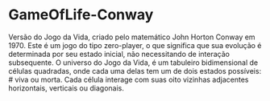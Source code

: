 # GameOfLife-Conway

Versão do Jogo da Vida, criado pelo matemático John Horton Conway em 1970. Este é um jogo do tipo zero-player, o que significa que sua evolução é determinada por seu estado inicial, não necessitando de interação subsequente. O universo do Jogo da Vida, é um tabuleiro bidimensional de células quadradas, onde cada uma delas tem um de dois estados possíveis: # viva ou morta. Cada célula interage com suas oito vizinhas adjacentes horizontais, verticais ou diagonais. 
